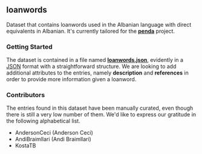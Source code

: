 ## loanwords

Dataset that contains loanwords used in the Albanian language with direct equivalents in Albanian. It's currently
tailored for the [**penda**](https://github.com/OpenCovenant/quill) project.

### Getting Started

The dataset is contained in a file named [**loanwords.json**](loanwords.json), evidently in
a [JSON](https://en.wikipedia.org/wiki/JSON) format with a straightforward structure. We are looking to add additional
attributes to the entries, namely **description** and **references** in order to provide more information given a
loanword.

### Contributors

The entries found in this dataset have been manually curated, even though there is still a very low number of them. We'd
like to express our gratitude in the following alphabetical list.

- AndersonCeci (Anderson Ceci)
- AndiBraimllari (Andi Braimllari)
- KostaTB